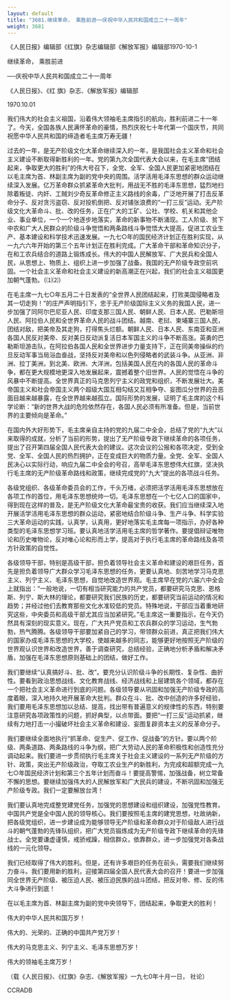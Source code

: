 ```yaml
---
layout: default
title: "3681.继续革命， 乘胜前进──庆祝中华人民共和国成立二十一周年"
weight: 3681
---
```


《人民日报》编辑部《红旗》杂志编辑部《解放军报》编辑部1970-10-1

继续革命， 乘胜前进

──庆祝中华人民共和国成立二十一周年

《人民日报》、《红 旗》杂志、《解放军报》编辑部

1970.10.01

我们伟大的社会主义祖国，沿着伟大领袖毛主席指引的航向，胜利前进二十一年了。今天，全国各族人民满怀革命的豪情，热烈庆祝七十年代第一个国庆节，共同祝愿中华人民共和国的缔造者毛主席万寿无疆！

过去的一年，是无产阶级文化大革命继续深入的一年，是我国社会主义革命和社会主义建设不断取得新胜利的一年。党的第九次全国代表大会以来，在毛主席“团结起来，争取更大的胜利”的伟大号召下，全党、全军、全国人民更加紧密地团结在以毛主席为首、林副主席为副的党中央的周围。活学活用毛泽东思想的群众运动继续深入发展。亿万革命群众抓紧革命大批判，用战无不胜的毛泽东思想，猛烈地扫除着叛徒、内奸、工贼刘少奇反革命修正主义路线的余毒，广泛地开展了打击反革命分子、反对贪污盗窃、反对投机倒把、反对铺张浪费的“一打三反”运动。无产阶级文化大革命斗、批、改的任务，正在广大的工矿、公社、学校、机关和其他企业、事业单位，一个一个地逐步地落实，革命的新事物不断涌现。工人阶级、贫下中农和广大人民群众的阶级斗争觉悟和两条路线斗争觉悟大大提高，促进工农业生产、基本建设和科学技术迅速发展。一九七○年的国民经济计划正在胜利实现，从一九六六年开始的第三个五年计划正在胜利完成。广大革命干部和革命知识分子，在和工农兵结合的道路上锻炼成长。伟大的中国人民解放军、广大民兵和全国人民，从思想上、物质上、组织上进一步加强了战备。我国的无产阶级专政空前巩固。一个社会主义革命和社会主义建设的新高潮正在兴起，我们的社会主义祖国更加朝气蓬勃。（⑴⑵）

在毛主席一九七○年五月二十日发表的“全世界人民团结起来，打败美国侵略者及其一切走狗！”的庄严声明指引下，忠于无产阶级国际主义义务的我国人民，进一步加强了同阿尔巴尼亚人民、印度支那三国人民、朝鲜人民、日本人民、巴勒斯坦人民、阿拉伯人民和全世界革命人民的战斗团结。越南、老挝、柬埔寨三国人民，团结对敌，把美帝及其走狗，打得焦头烂额。朝鲜人民、日本人民、东南亚和亚洲各国人民反对美帝、反对美日反动派复活日本军国主义的斗争不断高涨。英勇的巴勒斯坦游击队，在阿拉伯各国人民和全世界进步力量支持下，正在同美帝操纵的约旦反动军事当局浴血奋战，坚持反对美帝和以色列侵略者的武装斗争。从亚洲、非洲、拉丁美洲，到北美、欧洲、大洋洲，包括美国人民在内的各国人民的革命斗争，都在更大规模地更深入地发展起来，震撼着整个旧世界。人民的觉悟在斗争的风暴中不断提高。全世界真正的马克思列宁主义的政党和组织，不断发展壮大。美帝国主义和社会帝国主义两个超级大国互相勾结又互相争夺、妄图瓜分世界的丑恶面目越来越暴露，在全世界越来越孤立。国际形势的发展，证明了毛主席的这个科学论断：“新的世界大战的危险依然存在，各国人民必须有所准备。但是，当前世界的主要倾向是革命。”

在国内外大好形势下，毛主席亲自主持的党的九届二中全会，总结了党的“九大”以来取得的成就，分析了当前的形势，提出了无产阶级专政下继续革命的各项任务，提出了召开第四届全国人民代表大会的建议。这次会议的公报和各项决定，受到全党、全军、全国人民的热烈拥护，正在变成巨大的物质力量。全党、全军、全国人民决心以实际行动，响应九届二中全会的号召，高举毛泽东思想伟大红旗，坚决执行毛主席的无产阶级革命路线和政策，继续完成党的“九大”提出的各项战斗任务。

各级党组织、各级革命委员会的工作，千头万绪，必须把活学活用毛泽东思想放在各项工作的首位，用毛泽东思想统帅一切。毛泽东思想在一个七亿人口的国家中，得到现在这样的普及，是无产阶级文化大革命最宝贵的收获。我们应当继续深入地开展活学活用毛泽东思想的群众运动，紧密地结合阶级斗争、生产斗争、科学实验三大革命运动的实践，认真学，认真用，更好地落实毛主席每一项指示，办好各种类型的毛泽东思想学习班。要认真地活学活用毛主席的哲学著作。要提倡辩证唯物论和历史唯物论，反对唯心论和形而上学，提高对于执行毛主席的革命路线及各项方针政策的自觉性。

各级领导干部，特别是高级干部，担负着领导社会主义革命和建设的艰巨任务，首先是担负着领导广大群众学习毛泽东思想的任务，更要认真地、刻苦地学习马克思主义、列宁主义、毛泽东思想，自觉地改造世界观。毛主席早在党的六届六中全会上就指出：“一般地说，一切有相当研究能力的共产党员，都要研究马克思、恩格斯、列宁、斯大林的理论，都要研究我们民族的历史，都要研究当前运动的情况和趋势；并经过他们去教育那些文化水准较低的党员。特殊地说，干部应当着重地研究这些，中央委员和高级干部尤其应当加紧研究。”毛主席这一重要指示，在今天仍然具有深刻的现实意义。现在，广大共产党员和工农兵群众的学习运动，生气勃勃，热气腾腾。各级领导干部要加紧自己的学习，带领群众前进，真正把我们伟大的国家办成毛泽东思想的大学校，使越来越多的同志，能够更好地按照无产阶级的世界观认识世界和改造世界，善于调查研究，总结经验，正确地分析矛盾和解决矛盾，加强在毛泽东思想原则基础上的团结，做好工作。

我们要继续“认真搞好斗、批、改”。要充分认识阶级斗争的长期性、复杂性、曲折性。要看到政治思想战线、文化教育战线、经济战线和上层建筑各个领域，都存在一个把社会主义革命进行到底的问题。各级领导要从巩固和加强无产阶级专政的高度着眼，深入地持久地开展革命大批判。群众在斗、批、改中创造的许多好经验，我们要用毛泽东思想加以总结、提高，找出带有普遍意义的规律性的东西，特别要注意研究各项政策性的问题，抓好典型，以点带面。要把“一打三反”运动抓紧，继续有力地打击一小撮破坏社会主义革命和建设、妄图复辟资本主义的反革命分子。

我们要继续全面地执行“抓革命、促生产、促工作、促战备”的方针。要以两个阶级、两条道路、两条路线的斗争为纲，把广大劳动人民的革命积极性和创造性充分调动起来。我们要进一步贯彻执行毛主席关于社会主义建设的一系列无产阶级的方针、政策，突出无产阶级政治，夺取工农业生产的新胜利，为完成和超额完成一九七○年国民经济计划和第三个五年计划而奋斗！要提高警惕，加强战备，树立常备不懈的思想。要继续加强伟大的人民解放军和广大民兵的建设，不断巩固和加强无产阶级专政。我们一定要解放台湾！

我们要认真地完成整党建党任务，加强党的思想建设和组织建设，加强党性教育。中国共产党是全中国人民的领导核心。我们要按照毛主席的建党思想，吐故纳新，把各级党组织，进一步建设成为能够领导无产阶级和革命群众对于阶级敌人进行战斗的朝气蓬勃的先锋队组织，把广大党员锻炼成为无产阶级专政下继续革命的先锋战士。全党要谦虚谨慎，戒骄戒躁，相信群众，依靠群众，进一步加强党对各条战线的一元化领导。

我们已经取得了伟大的胜利。但是，还有许多艰巨的任务在前头，需要我们继续努力奋斗。我们要用新的胜利，迎接第四届全国人民代表大会的召开！要进一步加强同全世界无产阶级、被压迫人民、被压迫民族的战斗团结，把反对帝、修、反的伟大斗争进行到底！

在以毛主席为首、林副主席为副的党中央领导下，团结起来，争取更大的胜利！

伟大的中华人民共和国万岁！

伟大的、光荣的、正确的中国共产党万岁！

伟大的马克思主义、列宁主义、毛泽东思想万岁！

伟大的领袖毛主席万岁！

（载《人民日报》、《红旗》杂志、《解放军报》一九七0年十月一日， 社论）

CCRADB

